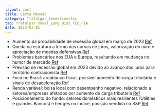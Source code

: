 ```yaml
---
layout: post
title: Carta_Mensal
category: Trafalgar_Investimentos
tag: Trafalgar_Royal_Long_Bias_FIC_FIA
date: 2023-03-01
---
```


- Aumento da probabilidade de recessão global em março de 2023
<a href="#" onclick="search_on_pdf('chances de uma recessão global deveriam se intensificar a partir de meados deste ano, tornando vuln')">Ref</a>
- Queda na estrutura a termo das curvas de juros, valorização do ouro e apreciação de moedas defensivas
<a href="#" onclick="search_on_pdf('patamar julgamos ter boa assimetria considerando nosso cenário base de hard-landing (alta correlaçã')">Ref</a>
- Problemas bancários nos EUA e Europa, resultando em mudança no humor de mercado
<a href="#" onclick="search_on_pdf('surgimento dos primeiros problemas bancários nos EUA e na Europa. Em menos de um mês, ao menos 3 ba')">Ref</a>
- Previsão de recessão global em 2023 devido ao avanço dos juros para território contracionista
<a href="#" onclick="search_on_pdf('chances de uma recessão global deveriam se intensificar a partir de meados deste ano, tornando vuln')">Ref</a>
- Foco no Brasil: arcabouço fiscal, possível aumento de carga tributária e sinais de desaceleração
<a href="#" onclick="search_on_pdf('de soft-landing global e o risco de recessão, com a chance de inflação persistente gradualmente cai')">Ref</a>
- Renda variável: bolsa local com desempenho negativo, relacionado a setores/empresas afetados por aumento de carga tributária
<a href="#" onclick="search_on_pdf('moeda, prevaleceu no mercado de equities o temor em relação aos setores/empresas cujo aumento da ca')">Ref</a>
- Posicionamento do fundo: setores domésticos mais resilientes (Utilities e grandes Bancos) e hedges no índice, posição vendida no S&P
<a href="#" onclick="search_on_pdf('de ações. Permanecemos com visão mais cautelosa e utilização de risco mais baixa que a média histór')">Ref</a>

